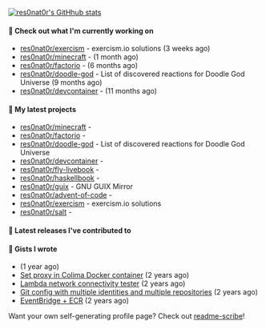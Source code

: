 [![res0nat0r's GitHhub stats](https://github-readme-stats.vercel.app/api?username=res0nat0r&count_private=true&show_icons=true)](https://github.com/anuraghazra/github-readme-stats)

#### 👷 Check out what I'm currently working on

- [res0nat0r/exercism](https://github.com/res0nat0r/exercism) - exercism.io solutions (3 weeks ago)
- [res0nat0r/minecraft](https://github.com/res0nat0r/minecraft) -  (1 month ago)
- [res0nat0r/factorio](https://github.com/res0nat0r/factorio) -  (6 months ago)
- [res0nat0r/doodle-god](https://github.com/res0nat0r/doodle-god) - List of discovered reactions for Doodle God Universe (9 months ago)
- [res0nat0r/devcontainer](https://github.com/res0nat0r/devcontainer) -  (11 months ago)

#### 🌱 My latest projects

- [res0nat0r/minecraft](https://github.com/res0nat0r/minecraft) - 
- [res0nat0r/factorio](https://github.com/res0nat0r/factorio) - 
- [res0nat0r/doodle-god](https://github.com/res0nat0r/doodle-god) - List of discovered reactions for Doodle God Universe
- [res0nat0r/devcontainer](https://github.com/res0nat0r/devcontainer) - 
- [res0nat0r/fly-livebook](https://github.com/res0nat0r/fly-livebook) - 
- [res0nat0r/haskellbook](https://github.com/res0nat0r/haskellbook) - 
- [res0nat0r/guix](https://github.com/res0nat0r/guix) - GNU GUIX Mirror
- [res0nat0r/advent-of-code](https://github.com/res0nat0r/advent-of-code) - 
- [res0nat0r/exercism](https://github.com/res0nat0r/exercism) - exercism.io solutions
- [res0nat0r/salt](https://github.com/res0nat0r/salt) - 

#### 🔭 Latest releases I've contributed to


#### 📓 Gists I wrote

- [](https://gist.github.com/81ca619a216d5e313af32ea774e3e6c1) (1 year ago)
- [Set proxy in Colima Docker container](https://gist.github.com/e182f23272a331f20b83195156eef83f) (2 years ago)
- [Lambda network connectivity tester](https://gist.github.com/a20f2ae9fb88b4aac3f146e55c6710eb) (2 years ago)
- [Git config with multiple identities and multiple repositories](https://gist.github.com/576d223206ef057cde52ef180f73cedd) (2 years ago)
- [EventBridge &#43; ECR](https://gist.github.com/2199102ab9a297d84bc1976d505c689b) (2 years ago)

Want your own self-generating profile page? Check out [readme-scribe](https://github.com/muesli/readme-scribe)!
